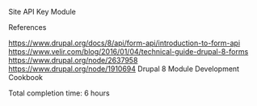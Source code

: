 Site API Key Module

References

https://www.drupal.org/docs/8/api/form-api/introduction-to-form-api
https://www.velir.com/blog/2016/01/04/technical-guide-drupal-8-forms
https://www.drupal.org/node/2637958
https://www.drupal.org/node/1910694
Drupal 8 Module Development Cookbook

Total completion time: 6 hours

